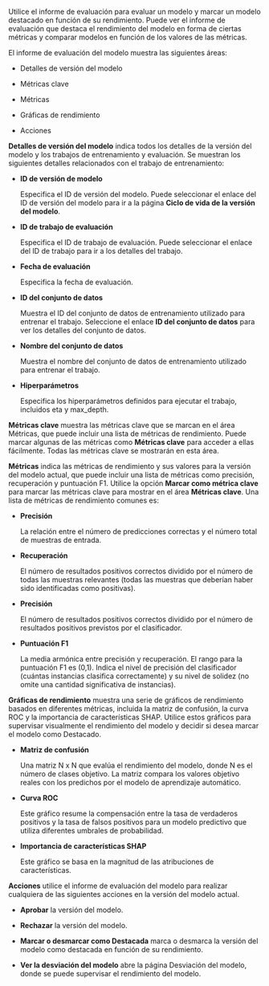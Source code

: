 Utilice el informe de evaluación para evaluar un modelo y marcar un modelo destacado en función de su rendimiento. Puede ver el informe de evaluación que destaca el rendimiento del modelo en forma de ciertas métricas y comparar modelos en función de los valores de las métricas.

El informe de evaluación del modelo muestra las siguientes áreas:

-   Detalles de versión del modelo

-   Métricas clave

-   Métricas

-   Gráficas de rendimiento

-   Acciones

**Detalles de versión del modelo** indica todos los detalles de la versión del modelo y los trabajos de entrenamiento y evaluación. Se muestran los siguientes detalles relacionados con el trabajo de entrenamiento:

-   **ID de versión de modelo**

    Especifica el ID de versión del modelo. Puede seleccionar el enlace del ID de versión del modelo para ir a la página **Ciclo de vida de la versión del modelo**.

-   **ID de trabajo de evaluación**

    Especifica el ID de trabajo de evaluación. Puede seleccionar el enlace del ID de trabajo para ir a los detalles del trabajo.

-   **Fecha de evaluación**

    Especifica la fecha de evaluación.

-   **ID del conjunto de datos**

    Muestra el ID del conjunto de datos de entrenamiento utilizado para entrenar el trabajo. Seleccione el enlace **ID del conjunto de datos** para ver los detalles del conjunto de datos.

-   **Nombre del conjunto de datos**

    Muestra el nombre del conjunto de datos de entrenamiento utilizado para entrenar el trabajo.

-   **Hiperparámetros**

    Especifica los hiperparámetros definidos para ejecutar el trabajo, incluidos eta y max\_depth.

**Métricas clave** muestra las métricas clave que se marcan en el área Métricas, que puede incluir una lista de métricas de rendimiento. Puede marcar algunas de las métricas como **Métricas clave** para acceder a ellas fácilmente. Todas las métricas clave se mostrarán en esta área.

**Métricas** indica las métricas de rendimiento y sus valores para la versión del modelo actual, que puede incluir una lista de métricas como precisión, recuperación y puntuación F1. Utilice la opción **Marcar como métrica clave** para marcar las métricas clave para mostrar en el área **Métricas clave**. Una lista de métricas de rendimiento comunes es:

-   **Precisión**

    La relación entre el número de predicciones correctas y el número total de muestras de entrada.

-   **Recuperación**

    El número de resultados positivos correctos dividido por el número de todas las muestras relevantes (todas las muestras que deberían haber sido identificadas como positivas).

-   **Precisión**

    El número de resultados positivos correctos dividido por el número de resultados positivos previstos por el clasificador.

-   **Puntuación F1**

    La media armónica entre precisión y recuperación. El rango para la puntuación F1 es (0,1). Indica el nivel de precisión del clasificador (cuántas instancias clasifica correctamente) y su nivel de solidez (no omite una cantidad significativa de instancias).

**Gráficas de rendimiento** muestra una serie de gráficos de rendimiento basados ​​en diferentes métricas, incluida la matriz de confusión, la curva ROC y la importancia de características SHAP. Utilice estos gráficos para supervisar visualmente el rendimiento del modelo y decidir si desea marcar el modelo como Destacado.

-   **Matriz de confusión**

    Una matriz N x N que evalúa el rendimiento del modelo, donde N es el número de clases objetivo. La matriz compara los valores objetivo reales con los predichos por el modelo de aprendizaje automático.

-   **Curva ROC**

    Este gráfico resume la compensación entre la tasa de verdaderos positivos y la tasa de falsos positivos para un modelo predictivo que utiliza diferentes umbrales de probabilidad.

-   **Importancia de características SHAP**

    Este gráfico se basa en la magnitud de las atribuciones de características.

**Acciones** utilice el informe de evaluación del modelo para realizar cualquiera de las siguientes acciones en la versión del modelo actual.

-   **Aprobar** la versión del modelo.

-   **Rechazar** la versión del modelo.

-   **Marcar o desmarcar como Destacada** marca o desmarca la versión del modelo como destacada en función de su rendimiento.

-   **Ver la desviación del modelo** abre la página Desviación del modelo, donde se puede supervisar el rendimiento del modelo.
